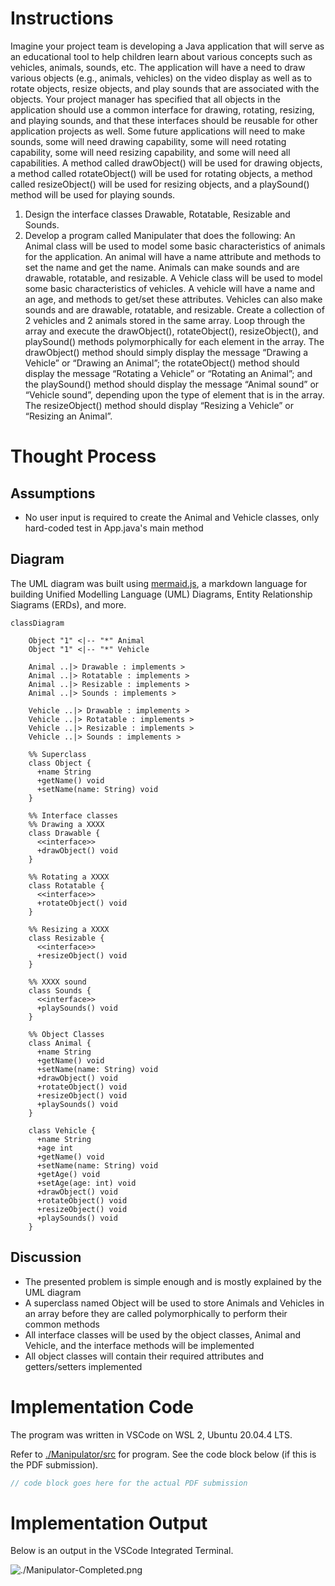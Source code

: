 # Instructions

Imagine your project team is developing a Java application that will serve as an educational tool to help children learn about various concepts such as vehicles, animals, sounds, etc. The application will have a need to draw various objects (e.g., animals, vehicles) on the video display as well as to rotate objects, resize objects, and play sounds that are associated with the objects. Your project manager has specified that all objects in the application should use a common interface for drawing, rotating, resizing, and playing sounds, and that these interfaces should be reusable for other application projects as well. Some future applications will need to make sounds, some will need drawing capability, some will need rotating capability, some will need resizing capability, and some will need all capabilities. A method called drawObject() will be used for drawing objects, a method called rotateObject() will be used for rotating objects, a method called resizeObject() will be used for resizing objects, and a playSound() method will be used for playing sounds.

1. Design the interface classes Drawable, Rotatable, Resizable and Sounds.
2. Develop a program called Manipulater that does the following: An Animal class will be used to model some basic characteristics of animals for the application. An animal will have a name attribute and methods to set the name and get the name. Animals can make sounds and are drawable, rotatable, and resizable. A Vehicle class will be used to model some basic characteristics of vehicles. A vehicle will have a name and an age, and methods to get/set these attributes. Vehicles can also make sounds and are drawable, rotatable, and resizable. Create a collection of 2 vehicles and 2 animals stored in the same array. Loop through the array and execute the drawObject(), rotateObject(), resizeObject(), and playSound() methods polymorphically for each element in the array. The drawObject() method should simply display the message “Drawing a Vehicle” or “Drawing an Animal”; the rotateObject() method should display the message “Rotating a Vehicle” or “Rotating an Animal”; and the playSound() method should display the message “Animal sound” or “Vehicle sound”, depending upon the type of element that is in the array. The resizeObject() method should display “Resizing a Vehicle” or “Resizing an Animal”.

# Thought Process

## Assumptions

- No user input is required to create the Animal and Vehicle classes, only hard-coded test in App.java's main method

## Diagram

The UML diagram was built using [mermaid.js](https://mermaid-js.github.io/mermaid/#/), a markdown language for building Unified Modelling Language (UML) Diagrams, Entity Relationship Siagrams (ERDs), and more.

```mermaid
classDiagram

    Object "1" <|-- "*" Animal
    Object "1" <|-- "*" Vehicle

    Animal ..|> Drawable : implements >
    Animal ..|> Rotatable : implements >
    Animal ..|> Resizable : implements >
    Animal ..|> Sounds : implements >

    Vehicle ..|> Drawable : implements >
    Vehicle ..|> Rotatable : implements >
    Vehicle ..|> Resizable : implements >
    Vehicle ..|> Sounds : implements >

    %% Superclass
    class Object {
      +name String
      +getName() void
      +setName(name: String) void
    }

    %% Interface classes
    %% Drawing a XXXX
    class Drawable {
      <<interface>>
      +drawObject() void
    }

    %% Rotating a XXXX
    class Rotatable {
      <<interface>>
      +rotateObject() void
    }

    %% Resizing a XXXX
    class Resizable {
      <<interface>>
      +resizeObject() void
    }

    %% XXXX sound
    class Sounds {
      <<interface>>
      +playSounds() void
    }

    %% Object Classes
    class Animal {
      +name String
      +getName() void
      +setName(name: String) void
      +drawObject() void
      +rotateObject() void
      +resizeObject() void
      +playSounds() void
    }

    class Vehicle {
      +name String
      +age int
      +getName() void
      +setName(name: String) void
      +getAge() void
      +setAge(age: int) void
      +drawObject() void
      +rotateObject() void
      +resizeObject() void
      +playSounds() void
    }

```

## Discussion

- The presented problem is simple enough and is mostly explained by the UML diagram
- A superclass named Object will be used to store Animals and Vehicles in an array before they are called polymorphically to perform their common methods
- All interface classes will be used by the object classes, Animal and Vehicle, and the interface methods will be implemented
- All object classes will contain their required attributes and getters/setters implemented

# Implementation Code

The program was written in VSCode on WSL 2, Ubuntu 20.04.4 LTS.

Refer to [./Manipulator/src](../module-07/Manipulator) for program. See the code block below (if this is the PDF submission).

```java
// code block goes here for the actual PDF submission
```

# Implementation Output

Below is an output in the VSCode Integrated Terminal.

<img src="./Manipulator-Completed.png" alt="./Manipulator-Completed.png">
